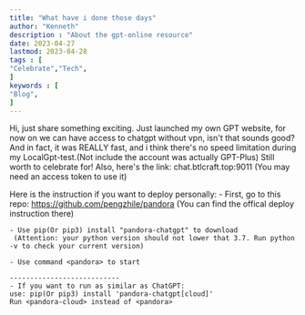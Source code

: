 ```yaml
---
title: "What have i done those days"                         
author: "Kenneth"  
description : "About the gpt-online resource"    
date: 2023-04-27        
lastmod: 2023-04-28             
tags : [                                    
"Celebrate","Tech",
]
keywords : [                                
"Blog",
]
---
```

Hi, just share something exciting.
Just launched my own GPT website, for now on we can have access to chatgpt without vpn,
isn't that sounds good? And in fact, it was REALLY fast, and i think there's no speed limitation during my LocalGpt-test.(Not include the account was actually GPT-Plus)
Still worth to celebrate for!
Also, here's the link: chat.btlcraft.top:9011 (You may need an access token to use it)

Here is the instruction if you want to deploy personally: 
    - First, go to this repo: https://github.com/pengzhile/pandora (You can find the offical deploy instruction there)

    - Use pip(Or pip3) install "pandora-chatgpt" to download
     (Attention: your python version should not lower that 3.7. Run python -v to check your current version)

    - Use command <pandora> to start 

    ---------------------------
    - If you want to run as similar as ChatGPT:
    use: pip(Or pip3) install 'pandora-chatgpt[cloud]'
    Run <pandora-cloud> instead of <pandora>
    

